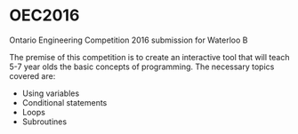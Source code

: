 # OEC2016
Ontario Engineering Competition 2016 submission for Waterloo B

The premise of this competition is to create an interactive tool that will
teach 5-7 year olds the basic concepts of programming. The necessary
topics covered are:

* Using variables
* Conditional statements
* Loops
* Subroutines
